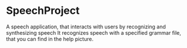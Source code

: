 # SpeechProject
A speech application, that interacts with users by recognizing and synthesizing speech
It recognizes speech with a specified grammar file, that you can find in the help picture.

